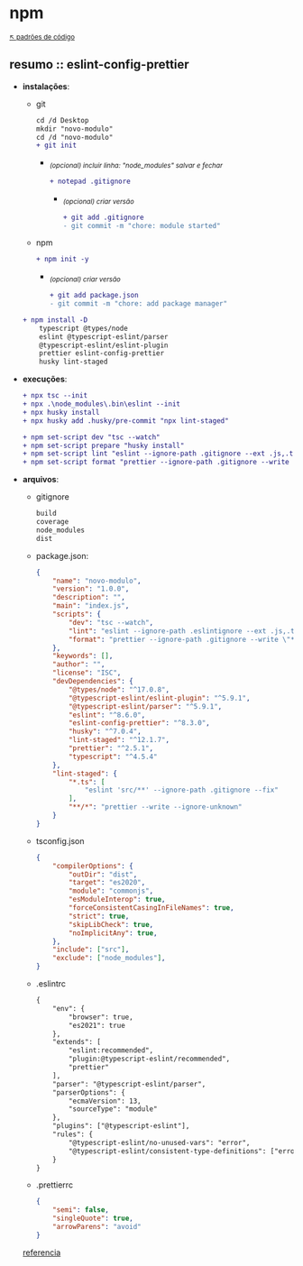 # npm

<sub>[:arrow_upper_left: padrões de código](../eslintprettier.md)</sub>

## resumo :: eslint-config-prettier 

- **instalações**:
    - git
        ```diff
        cd /d Desktop
        mkdir "novo-modulo"
        cd /d "novo-modulo"
        + git init
        ```
        - <sub>*(opcional) incluir linha: "node_modules" salvar e fechar*</sub>
            ```diff
            + notepad .gitignore 
            ```
            - <sub>*(opcional) criar versão*</sub>
                ```diff
                + git add .gitignore
                - git commit -m "chore: module started"
                ```
    - npm
        ```diff
        + npm init -y
        ```
        - <sub>*(opcional) criar versão*</sub>

            ```diff
            + git add package.json
            - git commit -m "chore: add package manager"
            ```

    ```diff
    + npm install -D 
        typescript @types/node
        eslint @typescript-eslint/parser
        @typescript-eslint/eslint-plugin
        prettier eslint-config-prettier
        husky lint-staged
    ```

- **execuções**:
    ```diff
    + npx tsc --init
    + npx .\node_modules\.bin\eslint --init
    + npx husky install
    + npx husky add .husky/pre-commit "npx lint-staged"

    + npm set-script dev "tsc --watch"
    + npm set-script prepare "husky install"
    + npm set-script lint "eslint --ignore-path .gitignore --ext .js,.ts ."
    + npm set-script format "prettier --ignore-path .gitignore --write \"**/*.+(js|ts|json)\""
    ```


- **arquivos**:

    - gitignore
        ```bash
        build
        coverage
        node_modules
        dist
        ```

    - package.json:
        ```json
        {
            "name": "novo-modulo",
            "version": "1.0.0",
            "description": "",
            "main": "index.js",
            "scripts": {
                "dev": "tsc --watch",
                "lint": "eslint --ignore-path .eslintignore --ext .js,.ts .",
                "format": "prettier --ignore-path .gitignore --write \"**/*.+(js|ts|json)\""
            },
            "keywords": [],
            "author": "",
            "license": "ISC",
            "devDependencies": {
                "@types/node": "^17.0.8",
                "@typescript-eslint/eslint-plugin": "^5.9.1",
                "@typescript-eslint/parser": "^5.9.1",
                "eslint": "^8.6.0",
                "eslint-config-prettier": "^8.3.0",
                "husky": "^7.0.4",
                "lint-staged": "^12.1.7",
                "prettier": "^2.5.1",
                "typescript": "^4.5.4"
            },
            "lint-staged": {
                "*.ts": [
                    "eslint 'src/**' --ignore-path .gitignore --fix"
                ],
                "**/*": "prettier --write --ignore-unknown"
            }
        }
        ```

    - tsconfig.json
        ```json
        {
            "compilerOptions": {
                "outDir": "dist", 
                "target": "es2020",
                "module": "commonjs",
                "esModuleInterop": true,
                "forceConsistentCasingInFileNames": true,
                "strict": true,
                "skipLibCheck": true,
                "noImplicitAny": true, 
            }, 
            "include": ["src"],
            "exclude": ["node_modules"],
        }

        ```

    - .eslintrc
        ```diff
        {
            "env": {
                "browser": true,
                "es2021": true
            },
            "extends": [
                "eslint:recommended",
                "plugin:@typescript-eslint/recommended",
                "prettier"
            ],
            "parser": "@typescript-eslint/parser",
            "parserOptions": {
                "ecmaVersion": 13,
                "sourceType": "module"
            },
            "plugins": ["@typescript-eslint"],
            "rules": {
                "@typescript-eslint/no-unused-vars": "error",
                "@typescript-eslint/consistent-type-definitions": ["error", "type"]
            }
        }

        ```

    - .prettierrc
        ```json
        {
            "semi": false,
            "singleQuote": true,
            "arrowParens": "avoid"
        }
        ```

    [referencia](https://blog.logrocket.com/linting-typescript-using-eslint-and-prettier/)
